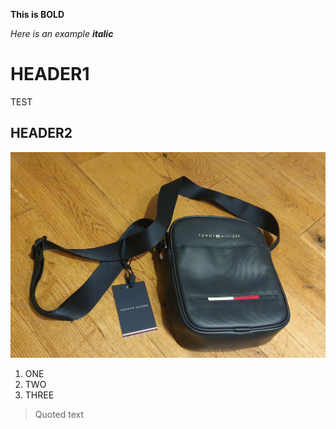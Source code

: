 __This is BOLD__

_Here is an example **italic**_

# HEADER1
TEST

## HEADER2

![Link an image.](20221111_233432.jpg)

1. ONE
2. TWO
1. THREE

> Quoted text
